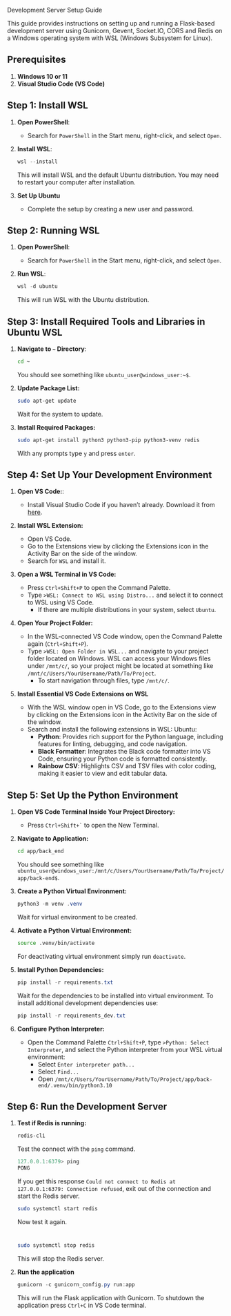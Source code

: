  Development Server Setup Guide

This guide provides instructions on setting up and running a Flask-based development server using Gunicorn, Gevent, Socket.IO, CORS and Redis on a Windows operating system with WSL (Windows Subsystem for Linux).

## Prerequisites

1. **Windows 10 or 11**
2. **Visual Studio Code (VS Code)**

## Step 1: Install WSL

1. **Open PowerShell**:
   - Search for `PowerShell` in the Start menu, right-click, and select `Open`.

2. **Install WSL**:
   ```powershell
   wsl --install
   ```

   This will install WSL and the default Ubuntu distribution. You may need to restart your computer after installation.

3. **Set Up Ubuntu**
   - Complete the setup by creating a new user and password.

## Step 2: Running WSL

1. **Open PowerShell**:
   - Search for `PowerShell` in the Start menu, right-click, and select `Open`.

2. **Run WSL**:
   ```powershell
   wsl -d ubuntu
   ```

   This will run WSL with the Ubuntu distribution.

## Step 3: Install Required Tools and Libraries in Ubuntu WSL

1. **Navigate to `~` Directory**:
   ```bash
   cd ~
   ```

   You should see something like `ubuntu_user@windows_user:~$`.

2. **Update Package List:**
   ```bash
   sudo apt-get update
   ```

   Wait for the system to update.

3. **Install Required Packages:**
   ```bash
   sudo apt-get install python3 python3-pip python3-venv redis
   ```

   With any prompts type `y` and press `enter`.

## Step 4: Set Up Your Development Environment

1. **Open VS Code:**:
   - Install Visual Studio Code if you haven’t already. Download it from [here](https://code.visualstudio.com/).

2. **Install WSL Extension:**
   - Open VS Code.
   - Go to the Extensions view by clicking the Extensions icon in the Activity Bar on the side of the window.
   - Search for `WSL` and install it.

3. **Open a WSL Terminal in VS Code:**
   - Press `Ctrl+Shift+P` to open the Command Palette.
   - Type `>WSL: Connect to WSL using Distro...` and select it to connect to WSL using VS Code.
      - If there are multiple distributions in your system, select `Ubuntu`.

4. **Open Your Project Folder:**
   - In the WSL-connected VS Code window, open the Command Palette again (`Ctrl+Shift+P`).
   - Type `>WSL: Open Folder in WSL...` and navigate to your project folder located on Windows. WSL can access your Windows files under `/mnt/c/`, so your project might be located at something like `/mnt/c/Users/YourUsername/Path/To/Project`.
      - To start navigation through files, type `/mnt/c/`.

5. **Install Essential VS Code Extensions on WSL**
   - With the WSL window open in VS Code, go to the Extensions view by clicking on the Extensions icon in the     Activity Bar on the side of the window.
   - Search and install the following extensions in WSL: Ubuntu:
     - **Python**: Provides rich support for the Python language, including features for linting, debugging, and code navigation.
     - **Black Formatter**: Integrates the Black code formatter into VS Code, ensuring your Python code is formatted consistently.
     - **Rainbow CSV**: Highlights CSV and TSV files with color coding, making it easier to view and edit tabular data.

## Step 5: Set Up the Python Environment

1. **Open VS Code Terminal Inside Your Project Directory:**
   - Press `` Ctrl+Shift+` `` to open the New Terminal.

2. **Navigate to Application:**
   ```bash
   cd app/back_end
   ```
   
   You should see something like `ubuntu_user@windows_user:/mnt/c/Users/YourUsername/Path/To/Project/app/back-end$`.

3. **Create a Python Virtual Environment:**
   ```powershell
   python3 -m venv .venv
   ```

   Wait for virtual environment to be created.

4. **Activate a Python Virtual Environment:**
   ```bash
   source .venv/bin/activate
   ```

   For deactivating virtual environment simply run `deactivate`.

5. **Install Python Dependencies:**
   ```powershell
   pip install -r requirements.txt
   ```

   Wait for the dependencies to be installed into virtual environment. To install additional development dependencies use:
   ```powershell
   pip install -r requirements_dev.txt
   ```

6. **Configure Python Interpreter:**
   - Open the Command Palette `Ctrl+Shift+P`, type `>Python: Select Interpreter`, and select the Python interpreter from your WSL virtual environment:
      - Select `Enter interpreter path...`
      - Select `Find...`
      - Open `/mnt/c/Users/YourUsername/Path/To/Project/app/back-end/.venv/bin/python3.10`

## Step 6: Run the Development Server

1. **Test if Redis is running:**
   ```bash
   redis-cli
   ```

   Test the connect with the `ping` command.
   ```powershell
   127.0.0.1:6379> ping
   PONG
   ```

   If you get this response `Could not connect to Redis at 127.0.0.1:6379: Connection refused`, exit out of the connection and start the Redis server.
   ```bash
   sudo systemctl start redis
   ```

   Now test it again.
   
   #
   
   ```bash
   sudo systemctl stop redis
   ```
   
   This will stop the Redis server.

2. **Run the application**
   ```powershell
   gunicorn -c gunicorn_config.py run:app
   ```

   This will run the Flask application with Gunicorn. To shutdown the application press `Ctrl+C` in VS Code terminal.